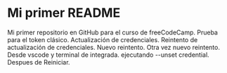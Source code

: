 # Mi primer README
Mi primer repositorio en GitHub para el curso de freeCodeCamp.
Prueba para el token clásico.
Actualización de credenciales.
Reintento de actualización de credenciales.
Nuevo reintento.
Otra vez nuevo reintento.
Desde vscode y terminal de integrada.
ejecutando --unset credential.
Despues de Reiniciar.